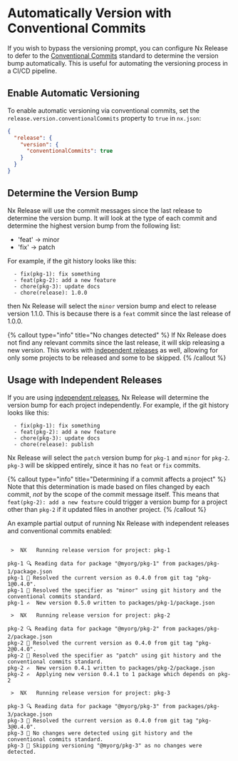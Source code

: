 # Automatically Version with Conventional Commits

If you wish to bypass the versioning prompt, you can configure Nx Release to defer to the [Conventional Commits](https://www.conventionalcommits.org/en/v1.0.0/) standard to determine the version bump automatically. This is useful for automating the versioning process in a CI/CD pipeline.

## Enable Automatic Versioning

To enable automatic versioning via conventional commits, set the `release.version.conventionalCommits` property to `true` in `nx.json`:

```json nx.json
{
  "release": {
    "version": {
      "conventionalCommits": true
    }
  }
}
```

## Determine the Version Bump

Nx Release will use the commit messages since the last release to determine the version bump. It will look at the type of each commit and determine the highest version bump from the following list:

- 'feat' -> minor
- 'fix' -> patch

For example, if the git history looks like this:

```
  - fix(pkg-1): fix something
  - feat(pkg-2): add a new feature
  - chore(pkg-3): update docs
  - chore(release): 1.0.0
```

then Nx Release will select the `minor` version bump and elect to release version 1.1.0. This is because there is a `feat` commit since the last release of 1.0.0.

{% callout type="info" title="No changes detected" %}
If Nx Release does not find any relevant commits since the last release, it will skip releasing a new version. This works with [independent releases](/recipes/nx-release/release-projects-independently) as well, allowing for only some projects to be released and some to be skipped.
{% /callout %}

## Usage with Independent Releases

If you are using [independent releases](/recipes/nx-release/release-projects-independently), Nx Release will determine the version bump for each project independently. For example, if the git history looks like this:

```
  - fix(pkg-1): fix something
  - feat(pkg-2): add a new feature
  - chore(pkg-3): update docs
  - chore(release): publish
```

Nx Release will select the `patch` version bump for `pkg-1` and `minor` for `pkg-2`. `pkg-3` will be skipped entirely, since it has no `feat` or `fix` commits.

{% callout type="info" title="Determining if a commit affects a project" %}
Note that this determination is made based on files changed by each commit, _not_ by the scope of the commit message itself. This means that `feat(pkg-2): add a new feature` could trigger a version bump for a project other than `pkg-2` if it updated files in another project.
{% /callout %}

An example partial output of running Nx Release with independent releases and conventional commits enabled:

```{% command="nx release" %}

 >  NX   Running release version for project: pkg-1

pkg-1 🔍 Reading data for package "@myorg/pkg-1" from packages/pkg-1/package.json
pkg-1 📄 Resolved the current version as 0.4.0 from git tag "pkg-1@0.4.0".
pkg-1 📄 Resolved the specifier as "minor" using git history and the conventional commits standard.
pkg-1 ✍️  New version 0.5.0 written to packages/pkg-1/package.json

 >  NX   Running release version for project: pkg-2

pkg-2 🔍 Reading data for package "@myorg/pkg-2" from packages/pkg-2/package.json
pkg-2 📄 Resolved the current version as 0.4.0 from git tag "pkg-2@0.4.0".
pkg-2 📄 Resolved the specifier as "patch" using git history and the conventional commits standard.
pkg-2 ✍️  New version 0.4.1 written to packages/pkg-2/package.json
pkg-2 ✍️  Applying new version 0.4.1 to 1 package which depends on pkg-2

 >  NX   Running release version for project: pkg-3

pkg-3 🔍 Reading data for package "@myorg/pkg-3" from packages/pkg-3/package.json
pkg-3 📄 Resolved the current version as 0.4.0 from git tag "pkg-3@0.4.0".
pkg-3 🚫 No changes were detected using git history and the conventional commits standard.
pkg-3 🚫 Skipping versioning "@myorg/pkg-3" as no changes were detected.

```
